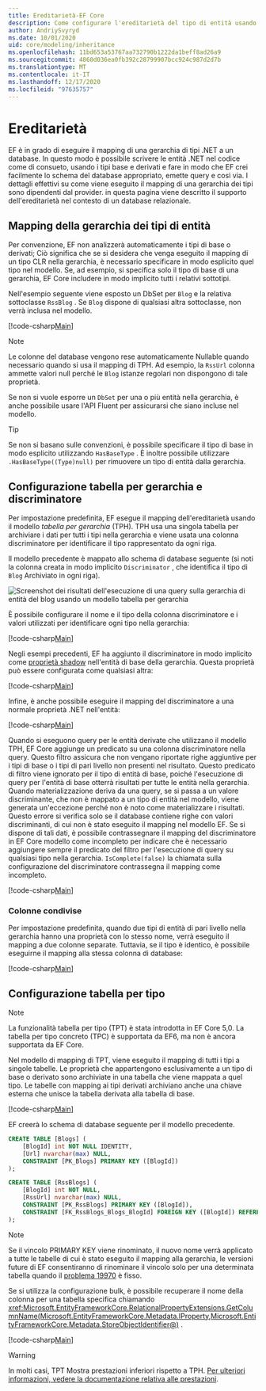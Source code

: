 ```yaml
---
title: Ereditarietà-EF Core
description: Come configurare l'ereditarietà del tipo di entità usando Entity Framework Core
author: AndriySvyryd
ms.date: 10/01/2020
uid: core/modeling/inheritance
ms.openlocfilehash: 11bd653a53767aa732790b1222da1beff8ad26a9
ms.sourcegitcommit: 4860d036ea0fb392c28799907bcc924c987d2d7b
ms.translationtype: MT
ms.contentlocale: it-IT
ms.lasthandoff: 12/17/2020
ms.locfileid: "97635757"
---
```

# <a name="inheritance"></a>Ereditarietà

EF è in grado di eseguire il mapping di una gerarchia di tipi .NET a un database. In questo modo è possibile scrivere le entità .NET nel codice come di consueto, usando i tipi base e derivati e fare in modo che EF crei facilmente lo schema del database appropriato, emette query e così via. I dettagli effettivi su come viene eseguito il mapping di una gerarchia dei tipi sono dipendenti dal provider. in questa pagina viene descritto il supporto dell'ereditarietà nel contesto di un database relazionale.

## <a name="entity-type-hierarchy-mapping"></a>Mapping della gerarchia dei tipi di entità

Per convenzione, EF non analizzerà automaticamente i tipi di base o derivati; Ciò significa che se si desidera che venga eseguito il mapping di un tipo CLR nella gerarchia, è necessario specificare in modo esplicito quel tipo nel modello. Se, ad esempio, si specifica solo il tipo di base di una gerarchia, EF Core includere in modo implicito tutti i relativi sottotipi.

Nell'esempio seguente viene esposto un DbSet per `Blog` e la relativa sottoclasse `RssBlog` . Se `Blog` dispone di qualsiasi altra sottoclasse, non verrà inclusa nel modello.

[!code-csharp[Main](../../../samples/core/Modeling/Conventions/InheritanceDbSets.cs?name=InheritanceDbSets&highlight=3-4)]

> [!NOTE]
> Le colonne del database vengono rese automaticamente Nullable quando necessario quando si usa il mapping di TPH. Ad esempio, la `RssUrl` colonna ammette valori null perché le `Blog` istanze regolari non dispongono di tale proprietà.

Se non si vuole esporre un `DbSet` per una o più entità nella gerarchia, è anche possibile usare l'API Fluent per assicurarsi che siano incluse nel modello.

> [!TIP]
> Se non si basano sulle convenzioni, è possibile specificare il tipo di base in modo esplicito utilizzando `HasBaseType` . È inoltre possibile utilizzare `.HasBaseType((Type)null)` per rimuovere un tipo di entità dalla gerarchia.

## <a name="table-per-hierarchy-and-discriminator-configuration"></a>Configurazione tabella per gerarchia e discriminatore

Per impostazione predefinita, EF esegue il mapping dell'ereditarietà usando il modello *tabella per gerarchia* (TPH). TPH usa una singola tabella per archiviare i dati per tutti i tipi nella gerarchia e viene usata una colonna discriminatore per identificare il tipo rappresentato da ogni riga.

Il modello precedente è mappato allo schema di database seguente (si noti la colonna creata in modo implicito `Discriminator` , che identifica il tipo di `Blog` Archiviato in ogni riga).

![Screenshot dei risultati dell'esecuzione di una query sulla gerarchia di entità del blog usando un modello tabella per gerarchia](_static/inheritance-tph-data.png)

È possibile configurare il nome e il tipo della colonna discriminatore e i valori utilizzati per identificare ogni tipo nella gerarchia:

[!code-csharp[Main](../../../samples/core/Modeling/FluentAPI/DiscriminatorConfiguration.cs?name=DiscriminatorConfiguration&highlight=4-6)]

Negli esempi precedenti, EF ha aggiunto il discriminatore in modo implicito come [proprietà shadow](xref:core/modeling/shadow-properties) nell'entità di base della gerarchia. Questa proprietà può essere configurata come qualsiasi altra:

[!code-csharp[Main](../../../samples/core/Modeling/FluentAPI/DiscriminatorPropertyConfiguration.cs?name=DiscriminatorPropertyConfiguration&highlight=4-5)]

Infine, è anche possibile eseguire il mapping del discriminatore a una normale proprietà .NET nell'entità:

[!code-csharp[Main](../../../samples/core/Modeling/FluentAPI/NonShadowDiscriminator.cs?name=NonShadowDiscriminator&highlight=4)]

Quando si eseguono query per le entità derivate che utilizzano il modello TPH, EF Core aggiunge un predicato su una colonna discriminatore nella query. Questo filtro assicura che non vengano riportate righe aggiuntive per i tipi di base o i tipi di pari livello non presenti nel risultato. Questo predicato di filtro viene ignorato per il tipo di entità di base, poiché l'esecuzione di query per l'entità di base otterrà risultati per tutte le entità nella gerarchia. Quando materializzazione deriva da una query, se si passa a un valore discriminante, che non è mappato a un tipo di entità nel modello, viene generata un'eccezione perché non è noto come materializzare i risultati. Questo errore si verifica solo se il database contiene righe con valori discriminanti, di cui non è stato eseguito il mapping nel modello EF. Se si dispone di tali dati, è possibile contrassegnare il mapping del discriminatore in EF Core modello come incompleto per indicare che è necessario aggiungere sempre il predicato del filtro per l'esecuzione di query su qualsiasi tipo nella gerarchia. `IsComplete(false)` la chiamata sulla configurazione del discriminatore contrassegna il mapping come incompleto.

[!code-csharp[Main](../../../samples/core/Modeling/FluentAPI/DiscriminatorMappingIncomplete.cs?name=DiscriminatorMappingIncomplete&highlight=5)]

### <a name="shared-columns"></a>Colonne condivise

Per impostazione predefinita, quando due tipi di entità di pari livello nella gerarchia hanno una proprietà con lo stesso nome, verrà eseguito il mapping a due colonne separate. Tuttavia, se il tipo è identico, è possibile eseguirne il mapping alla stessa colonna di database:

[!code-csharp[Main](../../../samples/core/Modeling/FluentAPI/SharedTPHColumns.cs?name=SharedTPHColumns&highlight=9,13)]

## <a name="table-per-type-configuration"></a>Configurazione tabella per tipo

> [!NOTE]
> La funzionalità tabella per tipo (TPT) è stata introdotta in EF Core 5,0. La tabella per tipo concreto (TPC) è supportata da EF6, ma non è ancora supportata da EF Core.

Nel modello di mapping di TPT, viene eseguito il mapping di tutti i tipi a singole tabelle. Le proprietà che appartengono esclusivamente a un tipo di base o derivato sono archiviate in una tabella che viene mappata a quel tipo. Le tabelle con mapping ai tipi derivati archiviano anche una chiave esterna che unisce la tabella derivata alla tabella di base.

[!code-csharp[Main](../../../samples/core/Modeling/FluentAPI/TPTConfiguration.cs?name=TPTConfiguration)]

EF creerà lo schema di database seguente per il modello precedente.

```sql
CREATE TABLE [Blogs] (
    [BlogId] int NOT NULL IDENTITY,
    [Url] nvarchar(max) NULL,
    CONSTRAINT [PK_Blogs] PRIMARY KEY ([BlogId])
);

CREATE TABLE [RssBlogs] (
    [BlogId] int NOT NULL,
    [RssUrl] nvarchar(max) NULL,
    CONSTRAINT [PK_RssBlogs] PRIMARY KEY ([BlogId]),
    CONSTRAINT [FK_RssBlogs_Blogs_BlogId] FOREIGN KEY ([BlogId]) REFERENCES [Blogs] ([BlogId]) ON DELETE NO ACTION
);
```

> [!NOTE]
> Se il vincolo PRIMARY KEY viene rinominato, il nuovo nome verrà applicato a tutte le tabelle di cui è stato eseguito il mapping alla gerarchia, le versioni future di EF consentiranno di rinominare il vincolo solo per una determinata tabella quando il [problema 19970](https://github.com/dotnet/efcore/issues/19970) è fisso.

Se si utilizza la configurazione bulk, è possibile recuperare il nome della colonna per una tabella specifica chiamando <xref:Microsoft.EntityFrameworkCore.RelationalPropertyExtensions.GetColumnName(Microsoft.EntityFrameworkCore.Metadata.IProperty,Microsoft.EntityFrameworkCore.Metadata.StoreObjectIdentifier@)> .

[!code-csharp[Main](../../../samples/core/Modeling/FluentAPI/TPTConfiguration.cs?name=Metadata&highlight=10)]

> [!WARNING]
> In molti casi, TPT Mostra prestazioni inferiori rispetto a TPH. [Per ulteriori informazioni, vedere la documentazione relativa alle prestazioni](xref:core/performance/modeling-for-performance#inheritance-mapping).
